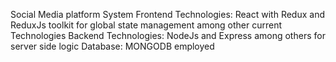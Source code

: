 Social Media platform System
Frontend Technologies: React with Redux and ReduxJs toolkit for global state management among other current Technologies
Backend Technologies: NodeJs and Express among others for server side logic
Database: MONGODB employed 
